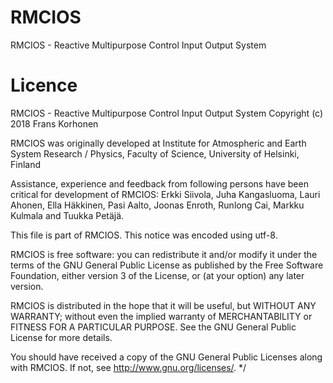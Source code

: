 # RMCIOS
RMCIOS - Reactive Multipurpose Control Input Output System

# Licence
RMCIOS - Reactive Multipurpose Control Input Output System
Copyright (c) 2018 Frans Korhonen

RMCIOS was originally developed at Institute for Atmospheric 
and Earth System Research / Physics, Faculty of Science, 
University of Helsinki, Finland

Assistance, experience and feedback from following persons have been 
critical for development of RMCIOS: Erkki Siivola, Juha Kangasluoma, 
Lauri Ahonen, Ella Häkkinen, Pasi Aalto, Joonas Enroth, Runlong Cai, 
Markku Kulmala and Tuukka Petäjä.

This file is part of RMCIOS. This notice was encoded using utf-8.

RMCIOS is free software: you can redistribute it and/or modify
it under the terms of the GNU General Public License as published by
the Free Software Foundation, either version 3 of the License, or
(at your option) any later version.

RMCIOS is distributed in the hope that it will be useful,
but WITHOUT ANY WARRANTY; without even the implied warranty of
MERCHANTABILITY or FITNESS FOR A PARTICULAR PURPOSE. See the
GNU General Public License for more details.

You should have received a copy of the GNU General Public Licenses
along with RMCIOS.  If not, see <http://www.gnu.org/licenses/>.
*/

